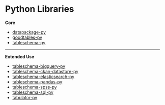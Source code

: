 # Python Libraries
**Core**
- [datapackage-py](software-references/python-libraries/datapackage-py.md)
- [goodtables-py](software-references/python-libraries/goodtables-py.md)
- [tableschema-py](software-references/python-libraries/tableschema-py.md)
---
**Extended Use**

- [tableschema-bigquery-py](software-references/python-libraries/tableschema-bigquery-py.md)
- [tableschema-ckan-datastore-py](software-references/python-libraries/tableschema-ckan-datastore-py.md)
- [tableschema-elasticsearch-py](software-references/python-libraries/tableschema-elasticsearch-py.md)
- [tableschema-pandas-py](software-references/python-libraries/tableschema-pandas-py.md)
- [tableschema-spss-py](software-references/python-libraries/tableschema-spss-py.md)
- [tableschema-sql-py](software-references/python-libraries/tableschema-sql-py.md)
- [tabulator-py](software-references/python-libraries/tabulator-py.md)